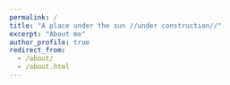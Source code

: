 ```yaml
---
permalink: /
title: "A place under the sun //under construction//"
excerpt: "About me"
author_profile: true
redirect_from: 
  - /about/
  - /about.html
---
```



